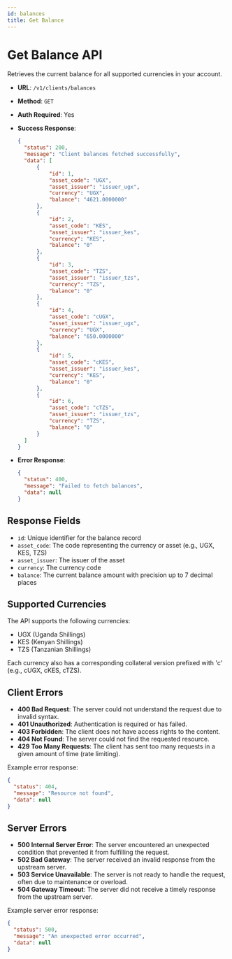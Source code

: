 ```yaml
---
id: balances
title: Get Balance
---
```


# Get Balance API

Retrieves the current balance for all supported currencies in your account.

- **URL**: `/v1/clients/balances`
- **Method**: `GET`
- **Auth Required**: Yes

- **Success Response**:
  ```json
  {
    "status": 200,
    "message": "Client balances fetched successfully",
    "data": [
        {
            "id": 1,
            "asset_code": "UGX",
            "asset_issuer": "issuer_ugx",
            "currency": "UGX",
            "balance": "4621.0000000"
        },
        {
            "id": 2,
            "asset_code": "KES",
            "asset_issuer": "issuer_kes",
            "currency": "KES",
            "balance": "0"
        },
        {
            "id": 3,
            "asset_code": "TZS",
            "asset_issuer": "issuer_tzs",
            "currency": "TZS",
            "balance": "0"
        },
        {
            "id": 4,
            "asset_code": "cUGX",
            "asset_issuer": "issuer_ugx",
            "currency": "UGX",
            "balance": "650.0000000"
        },
        {
            "id": 5,
            "asset_code": "cKES",
            "asset_issuer": "issuer_kes",
            "currency": "KES",
            "balance": "0"
        },
        {
            "id": 6,
            "asset_code": "cTZS",
            "asset_issuer": "issuer_tzs",
            "currency": "TZS",
            "balance": "0"
        }
    ]
  }
  ```

- **Error Response**:
  ```json
  {
    "status": 400,
    "message": "Failed to fetch balances",
    "data": null
  }
  ```

## Response Fields

- `id`: Unique identifier for the balance record
- `asset_code`: The code representing the currency or asset (e.g., UGX, KES, TZS)
- `asset_issuer`: The issuer of the asset
- `currency`: The currency code
- `balance`: The current balance amount with precision up to 7 decimal places

## Supported Currencies

The API supports the following currencies:
- UGX (Uganda Shillings)
- KES (Kenyan Shillings)
- TZS (Tanzanian Shillings)

Each currency also has a corresponding collateral version prefixed with 'c' (e.g., cUGX, cKES, cTZS).

## Client Errors

- **400 Bad Request**: The server could not understand the request due to invalid syntax.
- **401 Unauthorized**: Authentication is required or has failed.
- **403 Forbidden**: The client does not have access rights to the content.
- **404 Not Found**: The server could not find the requested resource.
- **429 Too Many Requests**: The client has sent too many requests in a given amount of time (rate limiting).

Example error response:

```json
{
  "status": 404,
  "message": "Resource not found",
  "data": null
}
```

## Server Errors

- **500 Internal Server Error**: The server encountered an unexpected condition that prevented it from fulfilling the request.
- **502 Bad Gateway**: The server received an invalid response from the upstream server.
- **503 Service Unavailable**: The server is not ready to handle the request, often due to maintenance or overload.
- **504 Gateway Timeout**: The server did not receive a timely response from the upstream server.

Example server error response:

```json
{
  "status": 500,
  "message": "An unexpected error occurred",
  "data": null
}
```